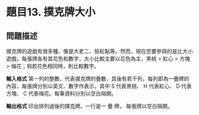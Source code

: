 # 題目13. 撲克牌大小

## 問題描述

撲克牌的遊戲有很多種，像是大老二、撿紅點等。然而，現在您要參與的是比大小遊戲，每張牌各有其花色和數字，大小比較主要以花色為主，黑桃 > 紅心 > 方塊 > 梅花；倘若花色相同時，則比較數字。



**輸入格式**
第一列的整數，代表撲克牌的疊數，其後有若干列，每列即為一疊牌的內容，每張牌分別以英文、數字作表示，其中 S 代表黑桃、 H 代表紅心、 D 代表方塊、 C 代表梅花。每筆資料分別以空白隔開。



**輸出格式**
印出排列過後的撲克牌。一行是一 疊 牌， 每張牌以空白隔開。

